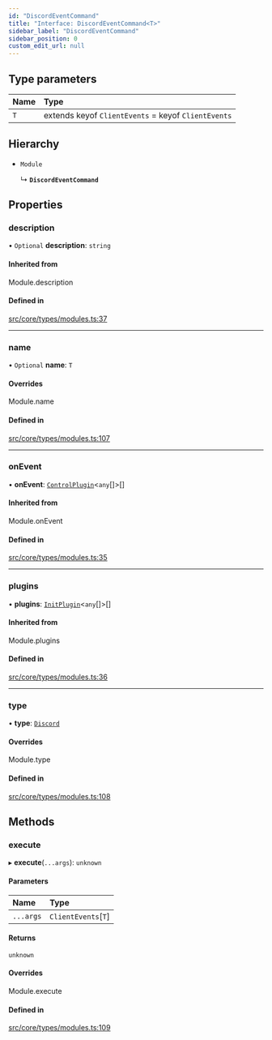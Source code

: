 ```yaml
---
id: "DiscordEventCommand"
title: "Interface: DiscordEventCommand<T>"
sidebar_label: "DiscordEventCommand"
sidebar_position: 0
custom_edit_url: null
---
```


## Type parameters

| Name | Type |
| :------ | :------ |
| `T` | extends keyof `ClientEvents` = keyof `ClientEvents` |

## Hierarchy

- `Module`

  ↳ **`DiscordEventCommand`**

## Properties

### description

• `Optional` **description**: `string`

#### Inherited from

Module.description

#### Defined in

[src/core/types/modules.ts:37](https://github.com/sern-handler/handler/blob/941e1ea/src/core/types/modules.ts#L37)

___

### name

• `Optional` **name**: `T`

#### Overrides

Module.name

#### Defined in

[src/core/types/modules.ts:107](https://github.com/sern-handler/handler/blob/941e1ea/src/core/types/modules.ts#L107)

___

### onEvent

• **onEvent**: [`ControlPlugin`](ControlPlugin.md)<`any`[]\>[]

#### Inherited from

Module.onEvent

#### Defined in

[src/core/types/modules.ts:35](https://github.com/sern-handler/handler/blob/941e1ea/src/core/types/modules.ts#L35)

___

### plugins

• **plugins**: [`InitPlugin`](InitPlugin.md)<`any`[]\>[]

#### Inherited from

Module.plugins

#### Defined in

[src/core/types/modules.ts:36](https://github.com/sern-handler/handler/blob/941e1ea/src/core/types/modules.ts#L36)

___

### type

• **type**: [`Discord`](../enums/EventType.md#discord)

#### Overrides

Module.type

#### Defined in

[src/core/types/modules.ts:108](https://github.com/sern-handler/handler/blob/941e1ea/src/core/types/modules.ts#L108)

## Methods

### execute

▸ **execute**(`...args`): `unknown`

#### Parameters

| Name | Type |
| :------ | :------ |
| `...args` | `ClientEvents`[`T`] |

#### Returns

`unknown`

#### Overrides

Module.execute

#### Defined in

[src/core/types/modules.ts:109](https://github.com/sern-handler/handler/blob/941e1ea/src/core/types/modules.ts#L109)
